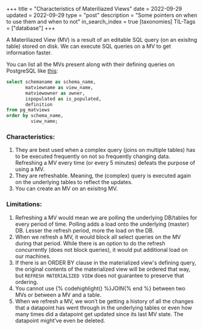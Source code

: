 +++
title = "Characteristics of Materiliazed Views"
date = 2022-09-29
updated = 2022-09-29
type = "post"
description = "Some pointers on when to use them and when to not"
in_search_index = true
[taxonomies]
TIL-Tags = ["database"]
+++

A Materiliazed View (MV) is a result of an editable SQL query (on an exisitng table) stored on disk. We can execute SQL queries on a MV to get information faster.

You can list all the MVs present along with their defining queries on PostgreSQL like [this](https://dataedo.com/kb/query/postgresql/list-materialized-views):
```sql
select schemaname as schema_name,
       matviewname as view_name,
       matviewowner as owner,
       ispopulated as is_populated,
       definition
from pg_matviews
order by schema_name,
         view_name;
```

### Characteristics:
1. They are best used when a complex query (joins on multiple tables) has to be
   executed frequently on not so frequently changing data. Refreshing a MV every time (or every 5 minutes) defeats the purpose of using a MV.
2. They are refreshable. Meaning, the (complex) query is executed again on the
   underlying tables to reflect the updates.
3. You can create an MV on an exisitng MV.


### Limitations: 
1. Refreshing a MV would mean we are polling the underlying DB/tables for every period of time. Polling adds a load onto the underlying (master) DB. Lesser the refresh period, more the load on the DB.
2. When we refresh a MV, it would block all select queries on the MV during that period. While there is an option to do the refresh concurrently (does not block queries), it would put additional load on our machines.
3. If there is an ORDER BY clause in the materialized view's defining query, the original contents of the materialized view will be ordered that way, but `REFRESH MATERIALIZED VIEW` does not guarantee to preserve that ordering.
4. You cannot use {% codehighlight() %}JOIN{% end %} between two MVs or between a MV and a table.
5. When we refresh a MV, we won’t be getting a history of all the changes that a datapoint has went through in the underlying tables or even how many times did a datapoint get updated since its last MV state. The datapoint might’ve even be deleted.